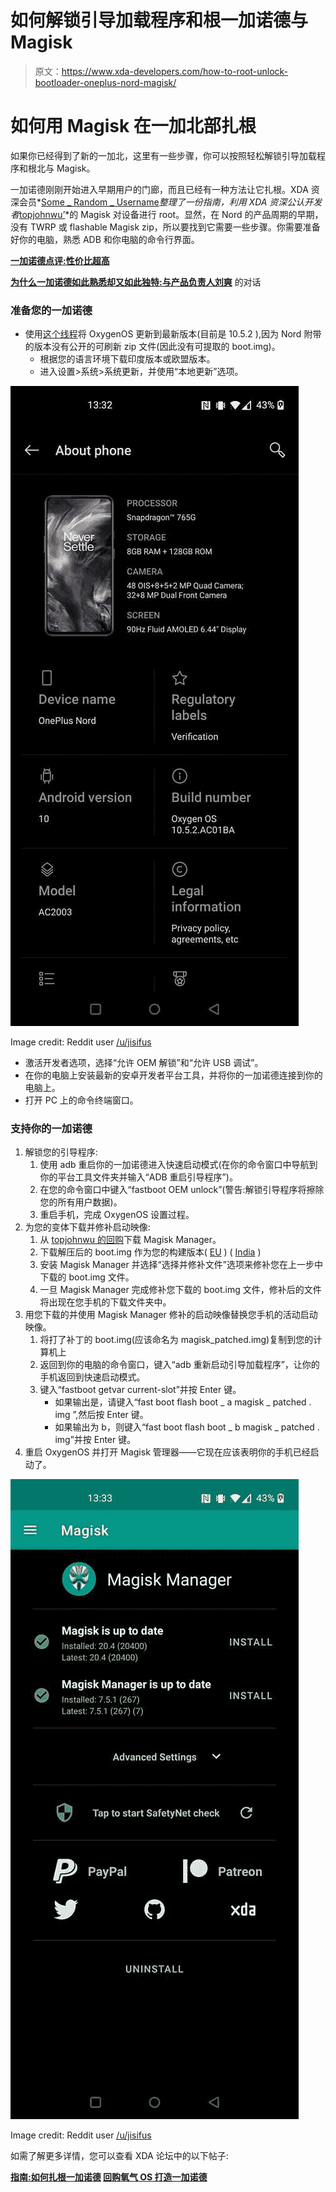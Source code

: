 # 如何解锁引导加载程序和根一加诺德与 Magisk

> 原文：<https://www.xda-developers.com/how-to-root-unlock-bootloader-oneplus-nord-magisk/>

# 如何用 Magisk 在一加北部扎根

如果你已经得到了新的一加北，这里有一些步骤，你可以按照轻松解锁引导加载程序和根北与 Magisk。

一加诺德刚刚开始进入早期用户的门廊，而且已经有一种方法让它扎根。XDA 资深会员*[Some _ Random _ Username](https://forum.xda-developers.com/member.php?u=8234677)*整理了一份指南，利用 XDA 资深公认开发者*[topjohnwu’](https://forum.xda-developers.com/member.php?u=4470081)*的 Magisk 对设备进行 root。显然，在 Nord 的产品周期的早期，没有 TWRP 或 flashable Magisk zip，所以要找到它需要一些步骤。你需要准备好你的电脑，熟悉 ADB 和你电脑的命令行界面。

**[一加诺德点评:性价比超高](https://www.xda-developers.com/oneplus-nord-review/)**

**[为什么一加诺德如此熟悉却又如此独特:与产品负责人刘爽](https://www.xda-developers.com/oneplus-nord-unique-interaction-with-shawn-liu-head-product-oneplus-nord/)** 的对话

### 准备您的一加诺德

*   使用[这个线程](https://forum.xda-developers.com/oneplus-nord/how-to/oneplus-nord-repo-oxygen-os-builds-t4138085)将 OxygenOS 更新到最新版本(目前是 10.5.2 ),因为 Nord 附带的版本没有公开的可刷新 zip 文件(因此没有可提取的 boot.img)。
    *   根据您的语言环境下载印度版本或欧盟版本。
    *   进入设置>系统>系统更新，并使用“本地更新”选项。

 <picture>![](img/286b8c65e1b989f699f0f433787ee935.png)</picture> 

Image credit: Reddit user [/u/jisifus](https://www.reddit.com/user/Jisifus)

*   激活开发者选项，选择“允许 OEM 解锁”和“允许 USB 调试”。
*   在你的电脑上安装最新的安卓开发者平台工具，并将你的一加诺德连接到你的电脑上。
*   打开 PC 上的命令终端窗口。

### 支持你的一加诺德

1.  解锁您的引导程序:
    1.  使用 adb 重启你的一加诺德进入快速启动模式(在你的命令窗口中导航到你的平台工具文件夹并输入“ADB 重启引导程序”)。
    2.  在您的命令窗口中键入“fastboot OEM unlock”(警告:解锁引导程序将擦除您的所有用户数据)。
    3.  重启手机，完成 OxygenOS 设置过程。
2.  为您的变体下载并修补启动映像:
    1.  从 [topjohnwu 的回购](https://github.com/topjohnwu/Magisk/releases/download/manager-v7.5.1/MagiskManager-v7.5.1.apk)下载 Magisk Manager。
    2.  下载解压后的 boot.img 作为您的构建版本( [EU](https://drive.google.com/file/d/18aPqErEMbRqmN4BpdvHE4OKgizDcEbou/view?usp=sharing) ) ( [India](https://drive.google.com/file/d/1ZIEYWH2PYkKyojq_S_i_onBstejHKDTJ/view?usp=sharing) )
    3.  安装 Magisk Manager 并选择“选择并修补文件”选项来修补您在上一步中下载的 boot.img 文件。
    4.  一旦 Magisk Manager 完成修补您下载的 boot.img 文件，修补后的文件将出现在您手机的下载文件夹中。
3.  用您下载的并使用 Magisk Manager 修补的启动映像替换您手机的活动启动映像。
    1.  将打了补丁的 boot.img(应该命名为 magisk_patched.img)复制到您的计算机上
    2.  返回到你的电脑的命令窗口，键入“adb 重新启动引导加载程序”，让你的手机返回到快速启动模式。
    3.  键入“fastboot getvar current-slot”并按 Enter 键。
        *   如果输出是，请键入“fast boot flash boot _ a magisk _ patched . img ”,然后按 Enter 键。
        *   如果输出为 b，则键入“fast boot flash boot _ b magisk _ patched . img”并按 Enter 键。
4.  重启 OxygenOS 并打开 Magisk 管理器——它现在应该表明你的手机已经启动了。

 <picture>![](img/67e38049e866282e34a260172aacee97.png)</picture> 

Image credit: Reddit user [/u/jisifus](https://www.reddit.com/user/Jisifus)

如需了解更多详情，您可以查看 XDA 论坛中的以下帖子:

**[指南:如何扎根一加诺德](https://forum.xda-developers.com/oneplus-nord/how-to/guide-how-to-root-oneplus-nord-t4139411) [回购氧气 OS 打造一加诺德](https://forum.xda-developers.com/oneplus-nord/how-to/oneplus-nord-repo-oxygen-os-builds-t4138085)**